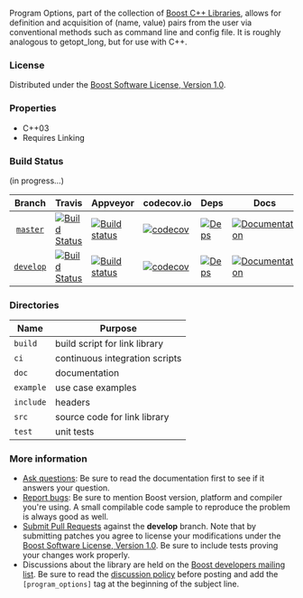 Program Options, part of the collection of [Boost C++ Libraries](http://github.com/boostorg), allows for definition and acquisition of (name, value) pairs from the user via conventional methods such as command line and config file.  It is roughly analogous to getopt_long, but for use with C++.

### License

Distributed under the [Boost Software License, Version 1.0](http://www.boost.org/LICENSE_1_0.txt).

### Properties

* C++03
* Requires Linking

### Build Status
(in progress...)

|Branch          | Travis | Appveyor | codecov.io | Deps | Docs | Tests |
|:-------------: | ------ | -------- | ---------- | ---- | ---- | ----- |
|[`master`](https://github.com/boostorg/program_options/tree/master) | [![Build Status](https://travis-ci.org/boostorg/program_options.svg?branch=master)](https://travis-ci.org/boostorg/program_options) | [![Build status](https://ci.appveyor.com/api/projects/status/e0quisadwh1v7ok5/branch/master?svg=true)](https://ci.appveyor.com/project/vprus/program-options/branch/master) | [![codecov](https://codecov.io/gh/boostorg/program_options/branch/master/graph/badge.svg)](https://codecov.io/gh/boostorg/program_options/branch/master) | [![Deps](https://img.shields.io/badge/deps-master-brightgreen.svg)](https://pdimov.github.io/boostdep-report/master/program_options.html) | [![Documentation](https://img.shields.io/badge/docs-master-brightgreen.svg)](http://www.boost.org/doc/libs/master/doc/html/program_options.html) | [![Enter the Matrix](https://img.shields.io/badge/matrix-master-brightgreen.svg)](http://www.boost.org/development/tests/master/developer/program_options.html)
|[`develop`](https://github.com/boostorg/program_options/tree/develop) | [![Build Status](https://travis-ci.org/boostorg/program_options.svg?branch=develop)](https://travis-ci.org/boostorg/program_options) | [![Build status](https://ci.appveyor.com/api/projects/status/e0quisadwh1v7ok5/branch/develop?svg=true)](https://ci.appveyor.com/project/vprus/program-options/branch/develop) | [![codecov](https://codecov.io/gh/boostorg/program_options/branch/develop/graph/badge.svg)](https://codecov.io/gh/boostorg/program_options/branch/develop) | [![Deps](https://img.shields.io/badge/deps-develop-brightgreen.svg)](https://pdimov.github.io/boostdep-report/develop/program_options.html) | [![Documentation](https://img.shields.io/badge/docs-develop-brightgreen.svg)](http://www.boost.org/doc/libs/develop/doc/html/program_options.html) | [![Enter the Matrix](https://img.shields.io/badge/matrix-develop-brightgreen.svg)](http://www.boost.org/development/tests/develop/developer/program_options.html)

### Directories

| Name      | Purpose                        |
| --------- | ------------------------------ |
| `build`   | build script for link library  |
| `ci`      | continuous integration scripts |
| `doc`     | documentation                  |
| `example` | use case examples              |
| `include` | headers                        |
| `src`     | source code for link library   |
| `test`    | unit tests                     |

### More information

* [Ask questions](http://stackoverflow.com/questions/ask?tags=c%2B%2B,boost,boost-program_options): Be sure to read the documentation first to see if it answers your question.
* [Report bugs](https://github.com/boostorg/program_options/issues): Be sure to mention Boost version, platform and compiler you're using. A small compilable code sample to reproduce the problem is always good as well.
* [Submit Pull Requests](https://github.com/boostorg/program_options/pulls) against the **develop** branch. Note that by submitting patches you agree to license your modifications under the [Boost Software License, Version 1.0](http://www.boost.org/LICENSE_1_0.txt).  Be sure to include tests proving your changes work properly.
* Discussions about the library are held on the [Boost developers mailing list](http://www.boost.org/community/groups.html#main). Be sure to read the [discussion policy](http://www.boost.org/community/policy.html) before posting and add the `[program_options]` tag at the beginning of the subject line.
